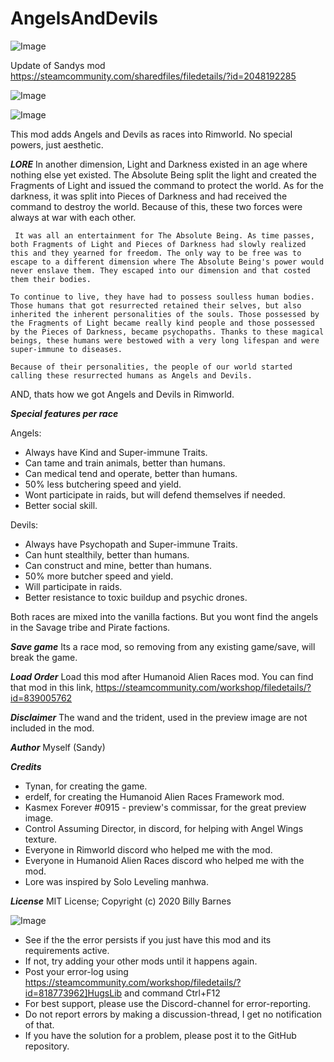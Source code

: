 # AngelsAndDevils

![Image](https://i.imgur.com/buuPQel.png)

Update of Sandys mod
https://steamcommunity.com/sharedfiles/filedetails/?id=2048192285

![Image](https://i.imgur.com/CN9Rs5X.png)

	
![Image](https://i.imgur.com/Z4GOv8H.png)

This mod adds Angels and Devils as races into Rimworld. No special powers, just aesthetic.

***LORE***
      In another dimension, Light and Darkness existed in an age where nothing else yet existed. The Absolute Being split the light and created the Fragments of Light and issued the command to protect the world. As for the darkness, it was split into Pieces of Darkness and had received the command to destroy the world. Because of this, these two forces were always at war with each other.

     It was all an entertainment for The Absolute Being. As time passes, both Fragments of Light and Pieces of Darkness had slowly realized this and they yearned for freedom. The only way to be free was to escape to a different dimension where The Absolute Being's power would never enslave them. They escaped into our dimension and that costed them their bodies.

    To continue to live, they have had to possess soulless human bodies. Those humans that got resurrected retained their selves, but also inherited the inherent personalities of the souls. Those possessed by the Fragments of Light became really kind people and those possessed by the Pieces of Darkness, became psychopaths. Thanks to these magical beings, these humans were bestowed with a very long lifespan and were super-immune to diseases.

    Because of their personalities, the people of our world started calling these resurrected humans as Angels and Devils.
AND, thats how we got Angels and Devils in Rimworld.

***Special features per race***

Angels:
 - Always have Kind and Super-immune Traits.
 - Can tame and train animals, better than humans.
 - Can medical tend and operate, better than humans.
 - 50% less butchering speed and yield.
 - Wont participate in raids, but will defend themselves if needed.
 - Better social skill.

Devils:
 - Always have Psychopath and Super-immune Traits.
 - Can hunt stealthily, better than humans.
 - Can construct and mine, better than humans.
 - 50% more butcher speed and yield.
 - Will participate in raids.
 - Better resistance to toxic buildup and psychic drones.

Both races are mixed into the vanilla factions. But you wont find the angels in the Savage tribe and Pirate factions.

***Save game***
Its a race mod, so removing from any existing game/save, will break the game.

***Load Order***
Load this mod after Humanoid Alien Races mod. You can find that mod in this link, https://steamcommunity.com/workshop/filedetails/?id=839005762

***Disclaimer***
The wand and the trident, used in the preview image are not included in the mod.

***Author***
Myself (Sandy)

***Credits***
 - Tynan, for creating the game.
 - erdelf, for creating the Humanoid Alien Races Framework mod.
 - Kasmex Forever #0915 - preview's commissar, for the great preview image.
 - Control Assuming Director, in discord, for helping with Angel Wings texture.
 - Everyone in Rimworld discord who helped me with the mod.
 - Everyone in Humanoid Alien Races discord who helped me with the mod.
 - Lore was inspired by Solo Leveling manhwa.

***License***
MIT License; Copyright (c) 2020 Billy Barnes

![Image](https://i.imgur.com/PwoNOj4.png)



-  See if the the error persists if you just have this mod and its requirements active.
-  If not, try adding your other mods until it happens again.
-  Post your error-log using https://steamcommunity.com/workshop/filedetails/?id=818773962]HugsLib and command Ctrl+F12
-  For best support, please use the Discord-channel for error-reporting.
-  Do not report errors by making a discussion-thread, I get no notification of that.
-  If you have the solution for a problem, please post it to the GitHub repository.



